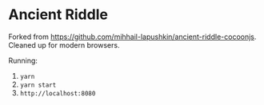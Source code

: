 # Ancient Riddle
Forked from https://github.com/mihhail-lapushkin/ancient-riddle-cocoonjs. Cleaned up for modern browsers.

Running:
1. `yarn`
2. `yarn start`
3. `http://localhost:8080`
